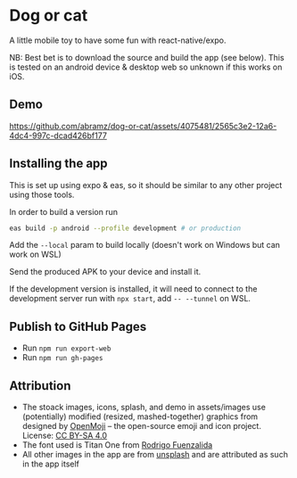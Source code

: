 # Dog or cat

A little mobile toy to have some fun with react-native/expo.

NB: Best bet is to download the source and build the app (see below). This is tested on an android device & desktop web so unknown if this works on iOS.

## Demo

https://github.com/abramz/dog-or-cat/assets/4075481/2565c3e2-12a6-4dc4-997c-dcad426bf177

## Installing the app

This is set up using expo & eas, so it should be similar to any other project using those tools.

In order to build a version run

```sh
eas build -p android --profile development # or production
```

Add the `--local` param to build locally (doesn't work on Windows but can work on WSL)

Send the produced APK to your device and install it.

If the development version is installed, it will need to connect to the development server run with `npx start`, add `-- --tunnel` on WSL.

## Publish to GitHub Pages

- Run `npm run export-web`
- Run `npm run gh-pages`

## Attribution

- The stoack images, icons, splash, and demo in assets/images use (potentially) modified (resized, mashed-together) graphics from designed by [OpenMoji](https://openmoji.org/) – the open-source emoji and icon project. License: [CC BY-SA 4.0](https://creativecommons.org/licenses/by-sa/4.0/#)
- The font used is Titan One from [Rodrigo Fuenzalida](https://fonts.google.com/specimen/Titan+One/about)
- All other images in the app are from [unsplash](https://unsplash.com) and are attributed as such in the app itself

